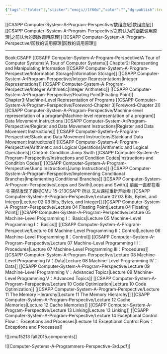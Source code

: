 ```yaml
---
{"tags":["folder"],"sticker":"emoji//1f60d","color":"","dg-publish":true,"permalink":"/CSAPP Computer-System-A-Program-Perspective/CSAPP Computer-System-A-Program-Perspective/","dgPassFrontmatter":true,"noteIcon":"","created":"2024-11-29T12:31:23.842+08:00","updated":"2025-03-30T14:49:13.150+08:00"}
---
```




[[CSAPP Computer-System-A-Program-Perspective/数组底层\|数组底层]]
[[CSAPP Computer-System-A-Program-Perspective/之前认为的函数调用原理\|之前认为的函数调用原理]]
[[CSAPP Computer-System-A-Program-Perspective/函数的调用原理\|函数的调用原理]]

---
Book:CSAPP
	[[CSAPP Computer-System-A-Program-Perspective/A Tour of Computer Systems\|A Tour of Computer Systems]]
	Chapter2: Representing and Manipulating Information
		[[CSAPP Computer-System-A-Program-Perspective/Information Storage\|Information Storage]]
		[[CSAPP Computer-System-A-Program-Perspective/Integer Representations\|Integer Representations]]
		[[CSAPP Computer-System-A-Program-Perspective/Integer Arithmetic\|Integer Arithmetic]]
		[[CSAPP Computer-System-A-Program-Perspective/Floating Point\|Floating Point]]
	Chapter3:Machine-Level Representation of Programs
		[[CSAPP Computer-System-A-Program-Perspective/Foreword-Chapter 3\|Foreword-Chapter 3]]
		[[CSAPP Computer-System-A-Program-Perspective/Machine-level representation of a program\|Machine-level representation of a program]]
		Data Movement Instructions
			[[CSAPP Computer-System-A-Program-Perspective/Register and Data Movement Instructions\|Register and Data Movement Instructions]]
			[[CSAPP Computer-System-A-Program-Perspective/Stack and Data Movement Instrucitons\|Stack and Data Movement Instrucitons]]
		[[CSAPP Computer-System-A-Program-Perspective/Arithmetic and Logical Operations\|Arithmetic and Logical Operations]]
		Control: Condition  Jump   Swith
			[[CSAPP Computer-System-A-Program-Perspective/Instructions and Condition Codes\|Instructions and Condition Codes]]
			[[CSAPP Computer-System-A-Program-Perspective/Jump Instructions\|Jump Instructions]]
			[[CSAPP Computer-System-A-Program-Perspective/Implementing Conditional Branches\|Implementing Conditional Branches]]
			[[CSAPP Computer-System-A-Program-Perspective/Loops and Swith\|Loops and Swith]]
前面一直都在看书  突然发现了课程CMU 15-213CSAPP  所以 又从课程重新开始看
[[CSAPP Computer-System-A-Program-Perspective/Lecture 02 03 Bits, Bytes, and Integer\|Lecture 02 03 Bits, Bytes, and Integer]]
[[CSAPP Computer-System-A-Program-Perspective/Lecture 04 Floating Point\|Lecture 04 Floating Point]]
[[CSAPP Computer-System-A-Program-Perspective/Lecture 05 Machine-Level Programming I： Basics\|Lecture 05 Machine-Level Programming I： Basics]]
[[CSAPP Computer-System-A-Program-Perspective/Lecture 06 Machine-Level Programming II：Control\|Lecture 06 Machine-Level Programming II：Control]]
[[CSAPP Computer-System-A-Program-Perspective/Lecture 07 Machine-Level Programming III：Procedures\|Lecture 07 Machine-Level Programming III：Procedures]]
[[CSAPP Computer-System-A-Program-Perspective/Lecture 08 Machine-Level Programming IV：Data\|Lecture 08 Machine-Level Programming IV：Data]]
[[CSAPP Computer-System-A-Program-Perspective/Lecture 09 Machine-Level Programming V：Advanced Topics\|Lecture 09 Machine-Level Programming V：Advanced Topics]]
[[CSAPP Computer-System-A-Program-Perspective/Lecture 10 Code Optimization\|Lecture 10 Code Optimization]]
[[CSAPP Computer-System-A-Program-Perspective/Lecture 11 The Memory Hierarchy\|Lecture 11 The Memory Hierarchy]]
[[CSAPP Computer-System-A-Program-Perspective/Lecture 12 Cache Memories\|Lecture 12 Cache Memories]]
[[CSAPP Computer-System-A-Program-Perspective/Lecture 13 Linking\|Lecture 13 Linking]]
[[CSAPP Computer-System-A-Program-Perspective/Lecture 14 Exceptional Control Flow： Exceptions and Processes\|Lecture 14 Exceptional Control Flow： Exceptions and Processes]]


![[cmu15213 fall2015.components]]

![[Computer-Systems-A-Programmers-Perspective-3rd.pdf]]






